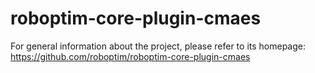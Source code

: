roboptim-core-plugin-cmaes
==========================

For general information about the project, please refer to its
homepage: https://github.com/roboptim/roboptim-core-plugin-cmaes
